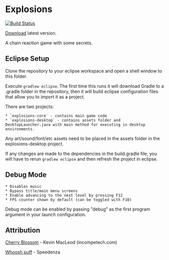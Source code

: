 Explosions
======================
[![Build Status](https://travis-ci.org/Talon876/explosions.png?branch=master)](https://travis-ci.org/Talon876/explosions)

[Download](http://nolat.org/downloads/explosion.jar) latest version.

A chain reaction game with some secrets.

Eclipse Setup
-------------
Clone the repository to your eclipse workspace and open a shell window to this folder.

Execute `gradlew eclipse`. The first time this runs it will download Gradle to a .gradle folder in the repository, then it will build eclipse configuration files that allow you to import it as a project.

There are two projects:

	* `explosions-core` - contains main game code
	* `explosions-desktop` - contains assets folder and DesktopLauncher.java with main method for executing in desktop environments.

Any art/sound/font/etc assets need to be placed in the assets folder in the explosions-desktop project.

If any changes are made to the dependencies in the build.gradle file, you will have to rerun `gradlew eclipse` and then refresh the project in eclipse.

Debug Mode
----------

	* Disables music
	* Bypass title/main menu screens
	* Enable advancing to the next level by pressing F12
	* FPS counter shown by default (can be toggled with F10)

Debug mode can be enabled by passing "debug" as the first program argument in your launch configuration.

Attribution
-----------

[Cherry Blossom](http://incompetech.com/music/royalty-free/?keywords=cherry&Search=Search) - Kevin MacLeod (incompetech.com)

[Whoosh puff](http://www.freesound.org/people/Speedenza/sounds/168109/) - Speedenza